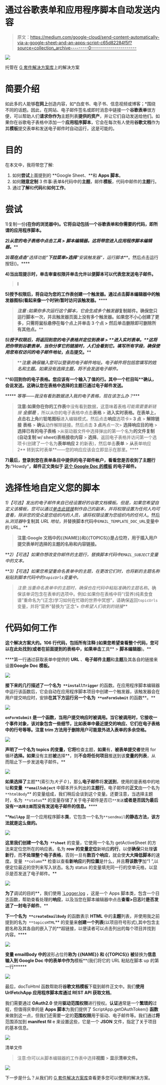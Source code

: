 # 通过谷歌表单和应用程序脚本自动发送内容

> 原文：<https://medium.com/google-cloud/send-content-automatically-via-a-google-sheet-and-an-apps-script-c65d82284f5f?source=collection_archive---------0----------------------->

![](img/70650f268aa350686ae710c8adf33c5b.png)

托管在 [G 套件解决方案库](https://developers.google.com/gsuite/solutions/content-signup)上的解决方案

# 简要介绍

如此多的人能够**在网上**创造内容，如*白皮书、电子书、信息视频或博客；*围绕不同的话题。因此，在网站、电子邮件签名或即时消息中链接一个**谷歌表单**很方便，可以帮助人们**请求你作为**主题列表**提供的资产**，并让它们自动发送给他们。如果你在谷歌电子表格中添加一个**应用程序脚本**，它会在每次有人使用**谷歌文档**作为其**模板**提交表单和发送电子邮件时自动运行，这是可能的。

# 目的

在本文中，我将带您了解:

1.  如何**尝试**上面提到的 **Google Sheet、**和 **Apps 脚本**。
2.  如何**随意定制** 3 件事:表单&代码中的**主题**，邮件**模板**，代码中邮件的**主题**行。
3.  通过**了解**和**代码**和**如何工作**。

# 尝试

1)复制一份[](https://docs.google.com/spreadsheets/d/1vyv-QcQ0wgaGNV7XklZI1jq95Cg_QVBq-o4rhTJqg00/copy)****(在你的浏览器中)。它将自动包括一个谷歌表单和你需要的代码，即所谓的应用程序脚本。****

****2)从您的电子表格中点击**工具** > **脚本编辑器**。这将带您进入*应用程序脚本编辑器。*****

****3)现在*点击**“选择功能”**下拉菜单>选择**“安装触发器”，运行脚本***。然后点击运行按钮()。****

****4)当出现提示时，单击**审查权限**并单击**允许**以便脚本可以代表您发送电子邮件。****

> ****I****

******5)授予权限后，将自动为您的工作表创建一个触发器。通过点击脚本编辑器中的**触发器图标**(看起来像一个时钟)暂时访问该触发器。******

> *******注意*** :如果你多次运行这个脚本，它会生成*多个触发器*复制邮件。确保您只运行脚本一次，并且触发器页面上没有多个触发器。如果您不小心创建了更多，只需将鼠标悬停在每个点上并单击 **3 个点** **>** 然后单击**删除即可删除所有其他点。******

****5)授予权限后，**将**返回到您的**电子表格**并定位到**表单** > **进入实时表单。**这将把你带到谷歌表单，当你分享它的链接时，人们会看到它。*填写*所有字段，*确保*使用您有权访问的*电子邮件地址*，点击**提交**。****

> *****注意:*确保输入您可以登录的电子邮件地址。电子邮件将包括您填写的姓名和主题。如果没有选择主题，将不会发送电子邮件。****

****6)回到你的电子表格。您应该有一个输入了值的行。其中一个栏目叫**确认，**会说**发送。**这确认您在表格中选择的主题已通过电子邮件发送。****

***** *等等——我没有看到数据进入我的电子表格，现在该怎么办？****

> ******注意**:如果你**在你的工作表**中没有看到数据，这意味着表格*可能需要重新链接* ***全部是*** ，所以从你的电子表格中点击**表格** > **进入实时表格。**在表单上，点击**右上角**的**铅笔图标**进入编辑模式。然后点击**响应**选项卡> **3 点** > **解除链接** **表格** > **确认**动作解除链接。然后点击 **3 点**再点一次> **选择响应目的地** > **选择已有的电子表格** >从驱动器文件中选择弹出的第一个名为**的文件复制(自动复制 w/ sheet)表格接收内容** > **选择**。返回电子表格并访问第一个选项卡(创建了一个名为**表单响应 2** 的新表)，然后单击**表单** > **从**表单响应 2** 转到实时表单**——您的响应应该会立即显示在那里。****

**7)最后，**登录到您在表单条目中提供的电子邮件**帐户，看看您是否收到了主题行为:**“Howdy”**，邮件正文类似于 [**这个 Google Doc 的模板**](https://docs.google.com/document/d/1HGXj6551jxUqFqxsuYMWovI0_nypSUPIdlc-RXf2pHE/edit#heading=h.t48vj9f6fmak) 的电子邮件。**

# **选择性地自定义您的脚本**

***1)【可选】*发出的电子邮件来自已经设置好的谷歌文档模板。但是，如果您希望自定义该模板，您可以通过[单击此链接](https://docs.google.com/document/d/1HGXj6551jxUqFqxsuYMWovI0_nypSUPIdlc-RXf2pHE/copy)制作自己的副本，并将权限设置为*任何人*均可查看，除非您的受众是您组织内的人员，请将权限设置为*您组织内的任何人*。然后从*浏览器*中复制其 *URL 地址*，并替换脚本代码中`EMAIL_TEMPLATE_DOC_URL`变量中的 URL。**

> **注意:Google 文档中的{{NAME}}和{{TOPICS}}是占位符，用于插入用户提交表单时选择的主题的名称和内容链接。**

***2)【可选】*如果你想改变你邮件的主题行，替换脚本代码中`EMAIL_SUBJECT`变量中的文本。**

***3)【可选】*如果您希望重命名表单中的主题，在更改它们时，也将新的主题名称粘贴到脚本代码中的`topicUrls`变量中。**

> ***注意:*当*重命名*表单中的主题时，确保也在代码中粘贴准确的*主题名称*。确保该单词包含在表单的选项中。例如:如果你在表格中将“(营养)纯素食食谱”重命名为“(正念)学习如何在忙碌的世界中冥想”，请确保返回`topicUrls`变量，并将“营养”替换为“正念”+ *你希望人们收到的链接***

# **代码如何工作**

**这个解决方案大约。106 行代码，包括所有注释:)如果您希望查看整个代码，您可以在此处找到(或者在前面提到的表格中，如果单击**工具** > **脚本编辑器**)。**

****第一行通过获取表单中提供的 **URL** 、**电子邮件主题**和**主题**及其各自的链接来设置**Google Doc 模板。**

**![](img/e6d0586013d394094ed16ff5d587df57.png)**

**接下来的几行描述了一个名为` **installTrigger`** 的函数。在应用程序脚本编辑器中运行该函数后，它会自动在应用程序脚本项目中创建一个触发器，该触发器会在用户提交响应时，安排**在其下方运行另一个名为` **onFormSubmit`** 的函数**。**

**![](img/19b8ef407d04447a2189f22db2c1d7dd.png)**

****`onFormSubmit`** 是一个**函数**，当**用户提交响应**时被调用。当它被调用时，它接收一个事件对象，该对象包含一些细节，比如表单中最近提交的响应、它们在电子表格中的行号等等。注意 trim 方法用于**删除用户可能意外进入表单的多余空格**。**

**![](img/273ea21c1adf1c15bcbd52c251a37009.png)**

**声明了一个名为 topics 的变量，它将**检查主题，**如果**有，**被表单提交者**使用 for 循环**选择。如果**没有主题**被**选择**，则**不会将任何项目**推送到该**变量的列表**，从而阻止下一步发送电子邮件。**

**![](img/6de5a92cc3ce5aac13df9394161bbdd0.png)**

**如果选择了**主题**(索引为*大于 0* )，那么**电子邮件**将**发送到**，使用的是表格中的地址**和变量` **emailSubject`** 中脚本开头列出的**主题行**。电子邮件的**正文**由一个名为` **htmlBody`** 的变量组成，我们稍后会谈到这个变量。还要注意，当选择主题时，名为` **status`** 的变量存储了关于电子邮件是否已`**发送`**或者是否因为最后没有`**选择主题`**而没有发送电子邮件**的信息。******

****`MailApp`** 是一个应用程序脚本**类**，它包含一个名为`**sendmail`**的静态方法，该方法就是这么做的。**

**![](img/b62c4ee9c5b40736387b12336a39480e.png)**

**这里我们创建一个名为` **sheet`** 的变量，它使用一个名为 getActiveSheet 的方法来定位您所在的响应表。名为 **row** **的变量定位**新响应**的行**，以便**确保**只处理**该新行**，而**不处理整个电子表格**，否则一旦有**数百个响应**，就会使**大大降低脚本**的速度。变量` **column`** 检查以查看**新响应**的**列位置**是什么，并且**将该数字**加“1 ”,以便定位最近的空列来写入状态。名为 status 的变量填充同一行的空单元格，以显示是否发送了电子邮件。**

**![](img/1ae7729e54cba260d2361e74000d95a7.png)**

**为了**调试的目的**，我们使用 [`Logger.log](https://developers.google.com/apps-script/guides/logging) ，这是一个 Apps 脚本类，包含一个日志函数，帮助查看处理的**响应**，以及当您在脚本编辑器中点击**查看>日志**时**是否发送了一封电子邮件**。**

**下一个名为` **createEmailBody`** 的函数表示 **HTML** 中的**主题**列表，并使用我之前提到的名为` **topicsHTML`** 的变量来**创建一个列表**(以项目符号形式),其中包含主题名称及其各自的嵌入了的**超链接，以便读者可以点击列出的每个项目并找到内容。****

**![](img/d2d4f832e1f1d4191498cde7fbd3a410.png)**

**变量 **emailBody** 中的**波形占位符**称为 **{{NAME}}** 和 **{{TOPICS}}** 被**替换为**信息** **输入到 **Google Doc** 中的表单中作为**模板**(我们将它的 URL 粘贴在脚本 up 的第一行******

![](img/5fb1ad1159e23b8d365ff826d309d99f.png)

最后，docToHtml 函数帮助将**谷歌文档模板**下载到邮件正文中。我们**使用 UrlFetchApp 应用程序脚本库通过 **REST API** 获取文档**。

我们需要通过 **OAuth2.0** 使用**驱动范围权限**进行授权。**认证**通常是一个**繁琐的**过程，但值得庆幸的是 **Apps 脚本**为我们提供了 ScriptApp.getOAuthToken() **函数**来做到这一点，但我们还需要一定的**范围权限**用于驱动、电子邮件等。我们通过**将**范围添加到 **manifest fil** e 来设置这些，它是一个 **JSON** 文件，指定了关于项目的基本信息。

![](img/fed2b374c614d3e053a59bb8c28a4ea4.png)

清单文件

> 注意:你可以从脚本编辑器的工作表中选择**视图** > **显示清单文件。**

![](img/9a1090d2aa3753d38adff88b833a1ad7.png)

下一步是什么？从我们的 [G 套件解决方案库](https://developers.google.com/gsuite/solutions)查看更多您可以使用的解决方案。